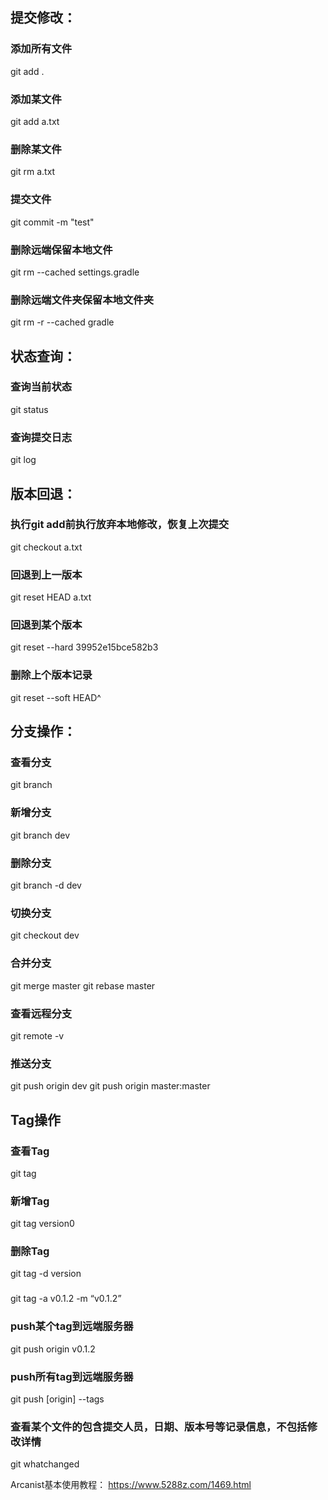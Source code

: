 ## 提交修改：
### 添加所有文件
git add .
### 添加某文件
git add a.txt
### 删除某文件
git rm a.txt
### 提交文件
git commit -m "test"
### 删除远端保留本地文件
git rm --cached settings.gradle
### 删除远端文件夹保留本地文件夹
git rm -r --cached gradle
## 状态查询：
### 查询当前状态
git status
### 查询提交日志
git log

## 版本回退：
### 执行git add前执行放弃本地修改，恢复上次提交
git checkout a.txt
### 回退到上一版本
git reset HEAD a.txt
### 回退到某个版本
git reset --hard 39952e15bce582b3
### 删除上个版本记录
git reset --soft HEAD^


## 分支操作：
### 查看分支
git branch
### 新增分支
git branch dev
### 删除分支
git branch -d dev
### 切换分支
git checkout dev
### 合并分支
git merge master
git rebase master
### 查看远程分支
git remote -v
### 推送分支
git push origin dev
git push origin master:master

## Tag操作
### 查看Tag
git tag
### 新增Tag
git tag version0
### 删除Tag
git tag -d version
### 
git tag -a v0.1.2 -m “v0.1.2”
### push某个tag到远端服务器
git push origin v0.1.2
### push所有tag到远端服务器
git push [origin] --tags

### 查看某个文件的包含提交人员，日期、版本号等记录信息，不包括修改详情
git whatchanged <filename>


Arcanist基本使用教程：
https://www.5288z.com/1469.html
